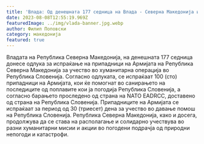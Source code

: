 ```yaml
---
title: 'Влада: Од денешната 177 седница на Влада - Северна Македонија испраќа 100 припадници на Армијата за учество во хуманитарна операција во Република Словенија - 08 АВГУСТ 2023'
date: 2023-08-08T12:55:19.969Z
featuredImage: ../img/vlada-banner.jpg.webp
author: Филип Поповски
category: македонија
featured: true
---
```

Владата на Република Северна Македонија, на денешната 177 седница донесе одлука за испраќање на припадници на Армијата на Република Северна Македонија за учество во хуманитарна операција во Република Словенија.
Согласно одлуката, се испраќаат 100 (сто) припадници на Армијата, кои ќе помогнат во санирањето на последиците од поплавите кои ја погодија Република Словенија, а согласно барањето проследено од страна на NATO EADRCC, доставено од страна на Република Словенија.
Припадниците на Армијата се испраќаат за период од 30 (триесет) дена за учество во давање помош на Република Словенија.
Република Северна Македонија, како и досега, продолжува да се става на располагање и солидарно учествува во разни хуманитарни мисии и акции во погодени подрачја од природни непогоди и катастрофи.

